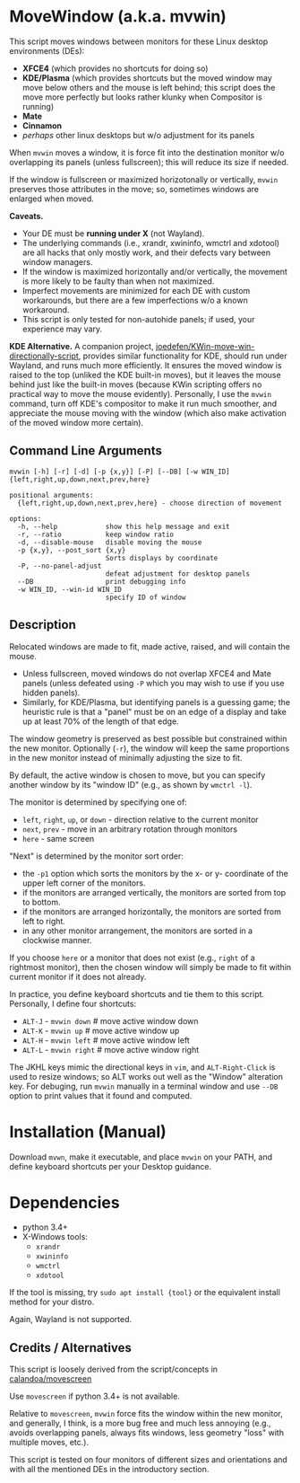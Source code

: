 # MoveWindow (a.k.a. mvwin)
This script moves windows between monitors for these Linux desktop environments (DEs):
- **XFCE4** (which provides no shortcuts for doing so)
- **KDE/Plasma** (which provides shortcuts but the moved window may move below others and the mouse is left behind; this script does the move more perfectly but looks rather klunky when Compositor is running)
- **Mate**
- **Cinnamon**
- *perhaps* other linux desktops but w/o adjustment for its panels

When `mvwin` moves a window, it is force fit into the destination monitor
w/o overlapping its panels (unless fullscreen);
this will reduce its size if needed.

If the window is fullscreen or maximized horizotonally or vertically,
`mvwin` preserves those attributes in the move;
so, sometimes windows are enlarged when moved.

**Caveats.**

* Your DE must be **running under X** (not Wayland).
* The underlying commands (i.e., xrandr, xwininfo, wmctrl and xdotool) are all
  hacks that only mostly work, and their defects vary between window managers.
* If the window is maximized horizontally and/or vertically,
  the movement is more likely to be faulty than when not maximized.
* Imperfect movements are minimized for each DE with custom workarounds, but
  there are a few imperfections w/o a known workaround.
* This script is only tested for non-autohide panels; if used, your experience may vary.

**KDE Alternative.** A companion project,
[joedefen/KWin-move-win-directionally-script](https://github.com/joedefen/KWin-move-win-directionally-script),
provides similar functionality for KDE, should run under Wayland, and runs much more efficiently.
It ensures the moved window is raised to the top (unliked the KDE built-in moves),
but it leaves the mouse behind just like the built-in moves (because KWin scripting offers no
practical way to move the mouse evidently).
Personally, I use the `mvwin` command, turn off KDE's compositor to make it run much smoother,
and appreciate the mouse moving with the window (which also make activation of the moved window
more certain).



## Command Line Arguments
```
mvwin [-h] [-r] [-d] [-p {x,y}] [-P] [--DB] [-w WIN_ID] {left,right,up,down,next,prev,here}

positional arguments:
  {left,right,up,down,next,prev,here} - choose direction of movement

options:
  -h, --help            show this help message and exit
  -r, --ratio           keep window ratio
  -d, --disable-mouse   disable moving the mouse
  -p {x,y}, --post_sort {x,y}
                        Sorts displays by coordinate
  -P, --no-panel-adjust
                        defeat adjustment for desktop panels
  --DB                  print debugging info
  -w WIN_ID, --win-id WIN_ID
                        specify ID of window
```
## Description

Relocated windows are made to fit, made active, raised, and will contain the mouse.
* Unless fullscreen, moved windows do not overlap XFCE4 and Mate panels
  (unless defeated using `-P` which you may wish to use if you use hidden panels).
* Similarly, for KDE/Plasma, but identifying panels is a guessing game;
  the heuristic rule is that a "panel" must be on an edge of a display
  and take up at least 70% of the length of that edge.

The window geometry is preserved as best possible but constrained within
the new monitor. Optionally (`-r`), the window will keep the same
proportions in the new monitor instead of minimally adjusting the size to fit.

By default, the active window is chosen to move, but you can specify another
window by its "window ID" (e.g., as shown by `wmctrl -l`).

The monitor is determined by specifying one of:

- `left`, `right`, `up`, or `down` - direction relative to the current monitor
- `next`, `prev` - move in an arbitrary rotation through monitors
- `here` - same screen

"Next" is determined by the monitor sort order:
* the `-p1` option which sorts the monitors by the x- or y- coordinate
  of the upper left corner of the monitors.
* if the monitors are arranged vertically, the monitors are sorted from
  top to bottom.
* if the monitors are arranged horizontally, the monitors are sorted from
  left to right.
* in any other monitor arrangement, the monitors are sorted in
  a clockwise manner.

If you choose `here` or a monitor that does not exist (e.g., `right` of
a rightmost monitor), then the chosen window will simply be made to
fit within current monitor if it does not already.

In practice, you define keyboard shortcuts and tie them to this script.
Personally, I define four shortcuts:

- `ALT-J` - `mvwin down` # move active window down
- `ALT-K` - `mvwin up` # move active window up
- `ALT-H` - `mvwin left` # move active window left
- `ALT-L` - `mvwin right` # move active window right
    
The JKHL keys mimic the directional keys in `vim`, and `ALT-Right-Click` is used
to resize windows; so ALT works out well as the "Window" alteration key.
For debuging, run `mvwin` manually in a terminal window and use `--DB` option to print
values that it found and computed.

# Installation (Manual)
Download `mvwn`, make it executable, and place `mvwin` on your PATH, and define keyboard shortcuts per your Desktop guidance.

# Dependencies
- python 3.4+
- X-Windows tools:
  - `xrandr`
  - `xwininfo`
  - `wmctrl`
  - `xdotool`

If the tool is missing, try `sudo apt install {tool}` or the equivalent install method for your distro.

Again, Wayland is not supported.

## Credits / Alternatives

This script is loosely derived from the script/concepts in [calandoa/movescreen](https://github.com/calandoa/movescreen)

Use `movescreen` if python 3.4+ is not available.

Relative to `movescreen`, `mvwin` force fits the window within the new monitor,
and generally, I think, is a more bug free and much less annoying
(e.g., avoids overlapping panels, always fits windows, less geometry "loss" with multiple moves, etc.).

This script is tested on four monitors of different sizes and orientations and with 
all the mentioned DEs in the introductory section.
